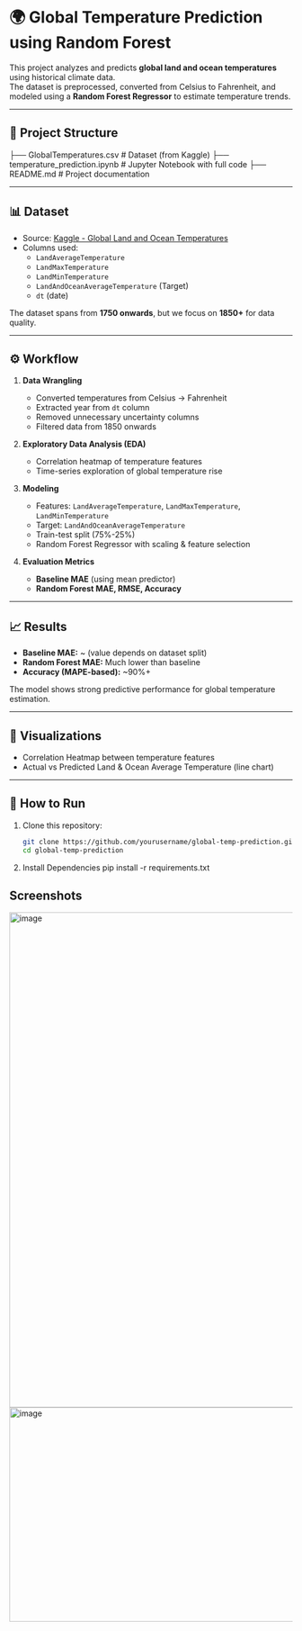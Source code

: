 # 🌍 Global Temperature Prediction using Random Forest

This project analyzes and predicts **global land and ocean temperatures** using historical climate data.  
The dataset is preprocessed, converted from Celsius to Fahrenheit, and modeled using a **Random Forest Regressor** to estimate temperature trends.

---

## 📂 Project Structure

├── GlobalTemperatures.csv # Dataset (from Kaggle)
├── temperature_prediction.ipynb # Jupyter Notebook with full code
├── README.md # Project documentation


---

## 📊 Dataset

- Source: [Kaggle - Global Land and Ocean Temperatures](https://www.kaggle.com/datasets/berkeleyearth/climate-change-earth-surface-temperature-data)
- Columns used:
  - `LandAverageTemperature`
  - `LandMaxTemperature`
  - `LandMinTemperature`
  - `LandAndOceanAverageTemperature` (Target)
  - `dt` (date)

The dataset spans from **1750 onwards**, but we focus on **1850+** for data quality.

---

## ⚙️ Workflow

1. **Data Wrangling**
   - Converted temperatures from Celsius → Fahrenheit
   - Extracted year from `dt` column
   - Removed unnecessary uncertainty columns
   - Filtered data from 1850 onwards

2. **Exploratory Data Analysis (EDA)**
   - Correlation heatmap of temperature features
   - Time-series exploration of global temperature rise

3. **Modeling**
   - Features: `LandAverageTemperature`, `LandMaxTemperature`, `LandMinTemperature`
   - Target: `LandAndOceanAverageTemperature`
   - Train-test split (75%-25%)
   - Random Forest Regressor with scaling & feature selection

4. **Evaluation Metrics**
   - **Baseline MAE** (using mean predictor)
   - **Random Forest MAE, RMSE, Accuracy**

---

## 📈 Results

- **Baseline MAE:** ~ (value depends on dataset split)
- **Random Forest MAE:** Much lower than baseline
- **Accuracy (MAPE-based):** ~90%+

The model shows strong predictive performance for global temperature estimation.

---

## 🔮 Visualizations

- Correlation Heatmap between temperature features
- Actual vs Predicted Land & Ocean Average Temperature (line chart)

---

## 🚀 How to Run

1. Clone this repository:
   ```bash
   git clone https://github.com/yourusername/global-temp-prediction.git
   cd global-temp-prediction
   ```

2. Install Dependencies
    pip install -r requirements.txt



## Screenshots
<img width="1060" height="880" alt="image" src="https://github.com/user-attachments/assets/cf358e9c-2032-4a4b-b832-82dd243d551d" />
<img width="597" height="381" alt="image" src="https://github.com/user-attachments/assets/b93e1d7c-35e8-46ad-92ba-5da102370328" />

